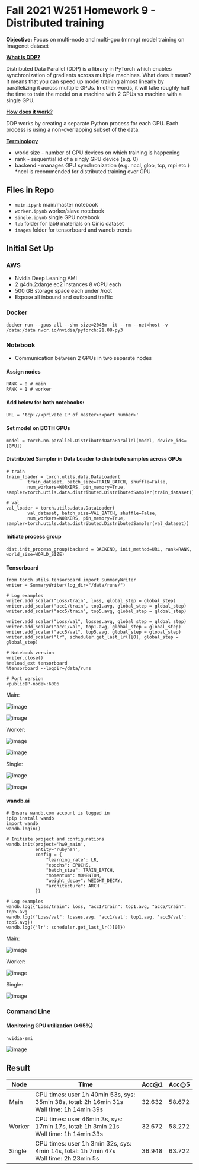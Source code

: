 # Fall 2021 W251 Homework 9 - Distributed training

**Objective:** Focus on multi-node and multi-gpu (mnmg) model training on Imagenet dataset

**[What is DDP?](https://oboiko.medium.com/distributed-training-with-pytorch-d1fa5f57b40)**

Distributed Data Parallel (DDP) is a library in PyTorch which enables synchronization of gradients across multiple machines. What does it mean? It means that you can speed up model training almost linearly by parallelizing it across multiple GPUs. In other words, it will take roughly half the time to train the model on a machine with 2 GPUs vs machine with a single GPU.

**[How does it work?](https://oboiko.medium.com/distributed-training-with-pytorch-d1fa5f57b40)**

DDP works by creating a separate Python process for each GPU. Each process is using a non-overlapping subset of the data.

**[Terminology](https://oboiko.medium.com/distributed-training-with-pytorch-d1fa5f57b40)**

- world size - number of GPU devices on which training is happening
- rank - sequential id of a singly GPU device (e.g. 0)
- backend - manages GPU synchronization (e.g. nccl, gloo, tcp, mpi etc.) *nccl is recommended for distributed training over GPU


## Files in Repo
- `main.ipynb` main/master notebook
- `worker.ipynb` worker/slave notebook
- `single.ipynb` single GPU notebook
- `lab` folder for lab9 materials on Cinic dataset
- `images` folder for tensorboard and wandb trends

## Initial Set Up

### AWS
- Nvidia Deep Leaning AMI
- 2 g4dn.2xlarge ec2 instances 8 vCPU each
- 500 GB storage space each under /root
- Expose all inbound and outbound traffic

### Docker

```
docker run --gpus all --shm-size=2048m -it --rm --net=host -v /data:/data nvcr.io/nvidia/pytorch:21.08-py3
```

### Notebook

- Communication between 2 GPUs in two separate nodes

#### Assign nodes

```
RANK = 0 # main 
RANK = 1 # worker
```

#### Add below for both notebooks:
```
URL = 'tcp://<private IP of master>:<port number>' 
```

#### Set model on BOTH GPUs
```
model = torch.nn.parallel.DistributedDataParallel(model, device_ids=[GPU])
```

#### Distributed Sampler in Data Loader to distribute samples across GPUs

```
# train
train_loader = torch.utils.data.DataLoader(
        train_dataset, batch_size=TRAIN_BATCH, shuffle=False,
        num_workers=WORKERS, pin_memory=True, sampler=torch.utils.data.distributed.DistributedSampler(train_dataset))
```

```
# val
val_loader = torch.utils.data.DataLoader(
        val_dataset, batch_size=VAL_BATCH, shuffle=False,
        num_workers=WORKERS, pin_memory=True, sampler=torch.utils.data.distributed.DistributedSampler(val_dataset))
```

#### Initiate process group

```
dist.init_process_group(backend = BACKEND, init_method=URL, rank=RANK, world_size=WORLD_SIZE)
```

#### Tensorboard

```
from torch.utils.tensorboard import SummaryWriter
writer = SummaryWriter(log_dir="/data/runs/")
```

```
# Log examples
writer.add_scalar("Loss/train", loss, global_step = global_step)
writer.add_scalar("acc1/train", top1.avg, global_step = global_step)
writer.add_scalar("acc5/train", top5.avg, global_step = global_step)

writer.add_scalar("Loss/val", losses.avg, global_step = global_step)
writer.add_scalar("acc1/val", top1.avg, global_step = global_step)
writer.add_scalar("acc5/val", top5.avg, global_step = global_step)
writer.add_scalar("lr", scheduler.get_last_lr()[0], global_step = global_step)

# Notebook version
writer.close()
%reload_ext tensorboard
%tensorboard --logdir=/data/runs

# Port version
<publicIP-node>:6006 
```

Main:

![image](images/main_trt_1.png)

![image](images/main_trt_2.png)

Worker:

![image](images/worker_trt_1.png)

![image](images/worker_trt_2.png)

Single:

![image](images/single_trt_1.png)

![image](images/single_trt_2.png)

#### wandb.ai

```
# Ensure wandb.com account is logged in
!pip install wandb
import wandb
wandb.login()
```

```
# Initiate project and configurations
wandb.init(project='hw9_main', 
           entity='rubyhan', 
           config = {
               "learning_rate": LR,
               "epochs": EPOCHS,
               "batch_size": TRAIN_BATCH,
               "momentum": MOMENTUM, 
               "weight_decay": WEIGHT_DECAY,
               "architecture": ARCH
           })
```

```
# Log examples
wandb.log({"Loss/train": loss, "acc1/train": top1.avg, "acc5/train": top5.avg
wandb.log({"Loss/val": losses.avg, 'acc1/val': top1.avg, 'acc5/val': top5.avg})
wandb.log({'lr': scheduler.get_last_lr()[0]})
```

Main:

![image](images/main_image.png)

Worker:

![image](images/worker_image.png)

Single:

![image](images/single_image.png)

### Command Line

#### Monitoring GPU utilization (>95%)

```
nvidia-smi
```

![image](images/image.png)


## Result

|  Node  |  Time  |  Acc@1  |  Acc@5  |
|--------|--------|---------|---------|
|  Main  | CPU times: user 1h 40min 53s, sys: 35min 38s, total: 2h 16min 31s <br>  Wall time: 1h 14min 39s | 32.632 | 58.672 | 
| Worker | CPU times: user 46min 3s, sys: 17min 17s, total: 1h 3min 21s <br>  Wall time: 1h 14min 33s | 32.672 | 58.272 |
| Single | CPU times: user 1h 3min 32s, sys: 4min 14s, total: 1h 7min 47s <br> Wall time: 2h 23min 5s | 36.948 | 63.722 |
